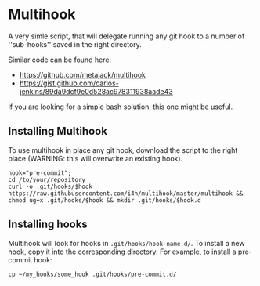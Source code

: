 # Multihook

A very simle script, that will delegate running any git hook to 
a number of ''sub-hooks'' saved in the right directory.

Similar code can be found here:
- https://github.com/metajack/multihook
- https://gist.github.com/carlos-jenkins/89da9dcf9e0d528ac978311938aade43

If you are looking for a simple bash solution, this one might be useful.

## Installing Multihook

To use multihook in place any git hook, download the script to the right place
(WARNING: this will overwrite an existing hook).

````
hook="pre-commit";
cd /to/your/repository
curl -o .git/hooks/$hook  https://raw.githubusercontent.com/i4h/multihook/master/multihook && chmod ug+x .git/hooks/$hook && mkdir .git/hooks/$hook.d
````

## Installing hooks

Multihook will look for hooks in `.git/hooks/hook-name.d/`. To install a new hook, copy it into the corresponding directory.
For example, to install a pre-commit hook:

````
cp ~/my_hooks/some_hook .git/hooks/pre-commit.d/
````





